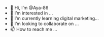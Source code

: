 - 👋 Hi, I’m @Aya-86
- 👀 I’m interested in ...
- 🌱 I’m currently learning digital marketing...
- 💞️ I’m looking to collaborate on ...
- 📫 How to reach me ...

<!---
Aya-86/Aya-86 is a ✨ special ✨ repository because its `README.md` (this file) appears on your GitHub profile.
You can click the Preview link to take a look at your changes.
--->
